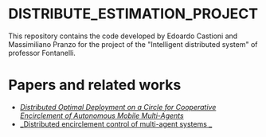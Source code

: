 # DISTRIBUTE_ESTIMATION_PROJECT
This repository contains the code developed by Edoardo Castioni and Massimiliano Pranzo for the project of the "Intelligent distributed system" of professor Fontanelli.


# Papers and related works
- [_Distributed Optimal Deployment on a Circle for
Cooperative Encirclement of Autonomous
Mobile Multi-Agents_](https://ieeexplore.ieee.org/stamp/stamp.jsp?tp=&arnumber=9044350)
- [_Distributed encirclement control of multi-agent
systems
_](https://ieeexplore.ieee.org/stamp/stamp.jsp?tp=&arnumber=7231770)


